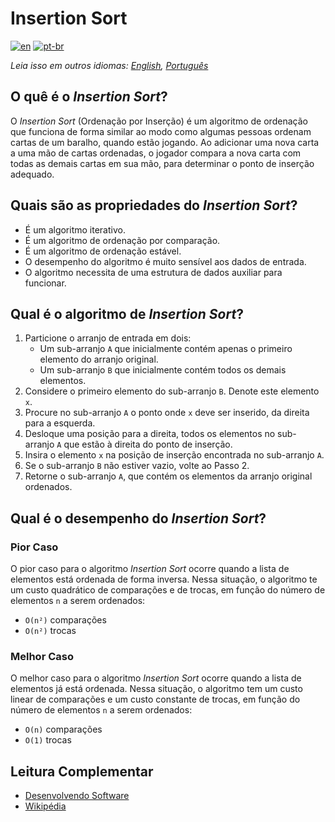 # Insertion Sort

[![en](https://img.shields.io/badge/lang-en-red.svg)](./README.md) [![pt-br](https://img.shields.io/badge/lang-pt--br-green.svg)](README.pt-br.md)

_Leia isso em outros idiomas: [English](README.md), [Português](README.pt-br.md)_

## O quê é o _Insertion Sort_?

O _Insertion Sort_ (Ordenação por Inserção) é um algoritmo de ordenação que
funciona de forma similar ao modo como algumas pessoas ordenam cartas de um
baralho, quando estão jogando. Ao adicionar uma nova carta a uma mão de cartas
ordenadas, o jogador compara a nova carta com todas as demais cartas em sua mão,
para determinar o ponto de inserção adequado.

## Quais são as propriedades do _Insertion Sort_?

- É um algoritmo iterativo.
- É um algoritmo de ordenação por comparação.
- É um algoritmo de ordenação estável.
- O desempenho do algoritmo é muito sensível aos dados de entrada.
- O algoritmo necessita de uma estrutura de dados auxiliar para funcionar.

## Qual é o algoritmo de _Insertion Sort_?

1. Particione o arranjo de entrada em dois:
   - Um sub-arranjo `A` que inicialmente contém apenas o primeiro elemento do arranjo original.
   - Um sub-arranjo `B` que inicialmente contém todos os demais elementos.
2. Considere o primeiro elemento do sub-arranjo `B`. Denote este elemento `x`.
3. Procure no sub-arranjo `A` o ponto onde `x` deve ser inserido, da direita para a esquerda.
4. Desloque uma posição para a direita, todos os elementos no sub-arranjo `A` que estão à direita do ponto de inserção.
5. Insira o elemento `x` na posição de inserção encontrada no sub-arranjo `A`.
6. Se o sub-arranjo `B` não estiver vazio, volte ao Passo 2.
7. Retorne o sub-arranjo `A`, que contém os elementos da arranjo original ordenados.

## Qual é o desempenho do _Insertion Sort_?

### Pior Caso

O pior caso para o algoritmo _Insertion Sort_ ocorre quando a lista de elementos
está ordenada de forma inversa. Nessa situação, o algoritmo te um custo
quadrático de comparações e de trocas, em função do número de elementos `n` a
serem ordenados:

- `O(n²)` comparações
- `O(n²)` trocas

### Melhor Caso

O melhor caso para o algoritmo _Insertion Sort_ ocorre quando a lista de
elementos já está ordenada. Nessa situação, o algoritmo tem um custo linear de
comparações e um custo constante de trocas, em função do número de elementos `n` a
serem ordenados:

- `O(n)` comparações
- `O(1)` trocas

## Leitura Complementar

- [Desenvolvendo Software](http://desenvolvendosoftware.com.br/algoritmos/ordenacao/insertion-sort.html)
- [Wikipédia](https://pt.wikipedia.org/wiki/Insertion_sort)
